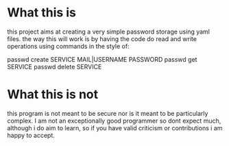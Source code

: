 # What this is

this project aims at creating a very simple password storage using yaml files.
the way this will work is by having the code do read and write operations using commands
in the style of:

passwd create SERVICE MAIL|USERNAME PASSWORD
passwd get SERVICE
passwd delete SERVICE

# What this is not

this program is not meant to be secure nor is it meant to be particularly complex.
I am not an exceptionally good programmer so dont expect much, although i do aim to learn,
so if you have valid criticism or contributions i am happy to accept.
